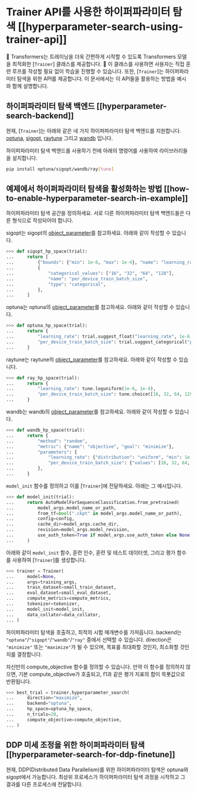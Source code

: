 <!--Copyright 2022 The HuggingFace Team. All rights reserved.

Licensed under the Apache License, Version 2.0 (the "License"); you may not use this file except in compliance with
the License. You may obtain a copy of the License at

http://www.apache.org/licenses/LICENSE-2.0

Unless required by applicable law or agreed to in writing, software distributed under the License is distributed on
an "AS IS" BASIS, WITHOUT WARRANTIES OR CONDITIONS OF ANY KIND, either express or implied. See the License for the

⚠️ Note that this file is in Markdown but contain specific syntax for our doc-builder (similar to MDX) that may not be
rendered properly in your Markdown viewer.

-->

# Trainer API를 사용한 하이퍼파라미터 탐색 [[hyperparameter-search-using-trainer-api]]

🤗 Transformers는 트레이닝을 더욱 간편하게 시작할 수 있도록 Transformers 모델을 최적화한 [`Trainer`] 클래스를 제공합니다. 🤗 이 클래스를 사용하면 사용자는 직접 훈련 루프를 작성할 필요 없이 학습을 진행할 수 있습니다. 또한, [`Trainer`]는 하이퍼파라미터 탐색을 위한 API를 제공합니다. 이 문서에서는 이 API들을 활용하는 방법을 예시와 함께 설명합니다.

## 하이퍼파라미터 탐색 백엔드 [[hyperparameter-search-backend]]

현재, [`Trainer`]는 아래와 같은 네 가지 하이퍼파라미터 탐색 백엔드를 지원합니다.
[optuna](https://optuna.org/), [sigopt](https://sigopt.com/), [raytune](https://docs.ray.io/en/latest/tune/index.html) 그리고 [wandb](https://wandb.ai/site/sweeps) 입니다.

하이퍼파라미터 탐색 백엔드를 사용하기 전에 아래의 명령어를 사용하여 라이브러리들을 설치합니다.
```bash
pip install optuna/sigopt/wandb/ray[tune] 
```

## 예제에서 하이퍼파라미터 탐색을 활성화하는 방법 [[how-to-enable-hyperparameter-search-in-example]]

하이퍼파라미터 탐색 공간을 정의하세요. 서로 다른 하이퍼파라미터 탐색 백엔드들은 다른 형식으로 작성되어야 합니다.

sigopt는 sigopt의 [object_parameter](https://docs.sigopt.com/ai-module-api-references/api_reference/objects/object_parameter)를 참고하세요. 아래와 같이 작성할 수 있습니다.
```py
>>> def sigopt_hp_space(trial):
...     return [
...         {"bounds": {"min": 1e-6, "max": 1e-4}, "name": "learning_rate", "type": "double"},
...         {
...             "categorical_values": ["16", "32", "64", "128"],
...             "name": "per_device_train_batch_size",
...             "type": "categorical",
...         },
...     ]
```

optuna는 optuna의 [object_parameter](https://optuna.readthedocs.io/en/stable/tutorial/10_key_features/002_configurations.html#sphx-glr-tutorial-10-key-features-002-configurations-py)를 참고하세요. 아래와 같이 작성할 수 있습니다.

```py
>>> def optuna_hp_space(trial):
...     return {
...         "learning_rate": trial.suggest_float("learning_rate", 1e-6, 1e-4, log=True),
...         "per_device_train_batch_size": trial.suggest_categorical("per_device_train_batch_size", [16, 32, 64, 128]),
...     }
```

raytune는 raytune의 [object_parameter](https://docs.ray.io/en/latest/tune/api/search_space.html)를 참고하세요. 아래와 같이 작성할 수 있습니다.

```py
>>> def ray_hp_space(trial):
...     return {
...         "learning_rate": tune.loguniform(1e-6, 1e-4),
...         "per_device_train_batch_size": tune.choice([16, 32, 64, 128]),
...     }
```

wandb는 wandb의 [object_parameter](https://docs.wandb.ai/guides/sweeps/configuration)를 참고하세요. 아래와 같이 작성할 수 있습니다.

```py
>>> def wandb_hp_space(trial):
...     return {
...         "method": "random",
...         "metric": {"name": "objective", "goal": "minimize"},
...         "parameters": {
...             "learning_rate": {"distribution": "uniform", "min": 1e-6, "max": 1e-4},
...             "per_device_train_batch_size": {"values": [16, 32, 64, 128]},
...         },
...     }
```

`model_init` 함수를 정의하고 이를 [`Trainer`]에 전달하세요. 아래는 그 예시입니다.
```py
>>> def model_init(trial):
...     return AutoModelForSequenceClassification.from_pretrained(
...         model_args.model_name_or_path,
...         from_tf=bool(".ckpt" in model_args.model_name_or_path),
...         config=config,
...         cache_dir=model_args.cache_dir,
...         revision=model_args.model_revision,
...         use_auth_token=True if model_args.use_auth_token else None,
...     )
```

아래와 같이 `model_init` 함수, 훈련 인수, 훈련 및 테스트 데이터셋, 그리고 평가 함수를 사용하여 [`Trainer`]를 생성합니다.

```py
>>> trainer = Trainer(
...     model=None,
...     args=training_args,
...     train_dataset=small_train_dataset,
...     eval_dataset=small_eval_dataset,
...     compute_metrics=compute_metrics,
...     tokenizer=tokenizer,
...     model_init=model_init,
...     data_collator=data_collator,
... )
```

하이퍼파라미터 탐색을 호출하고, 최적의 시험 매개변수를 가져옵니다. backend는 `"optuna"`/`"sigopt"`/`"wandb"`/`"ray"` 중에서 선택할 수 있습니다. direction은 `"minimize"` 또는 `"maximize"`가 될 수 있으며, 목표를 최대화할 것인지, 최소화할 것인지를 결정합니다.

자신만의 compute_objective 함수를 정의할 수 있습니다. 만약 이 함수를 정의하지 않으면, 기본 compute_objective가 호출되고, f1과 같은 평가 지표의 합이 목푯값으로 반환됩니다.

```py
>>> best_trial = trainer.hyperparameter_search(
...     direction="maximize",
...     backend="optuna",
...     hp_space=optuna_hp_space,
...     n_trials=20,
...     compute_objective=compute_objective,
... )
```

## DDP 미세 조정을 위한 하이퍼파라미터 탐색 [[hyperparameter-search-for-ddp-finetune]]
현재, DDP(Distributed Data Parallelism)를 위한 하이퍼파라미터 탐색은 optuna와 sigopt에서 가능합니다. 최상위 프로세스가 하이퍼파라미터 탐색 과정을 시작하고 그 결과를 다른 프로세스에 전달합니다.
